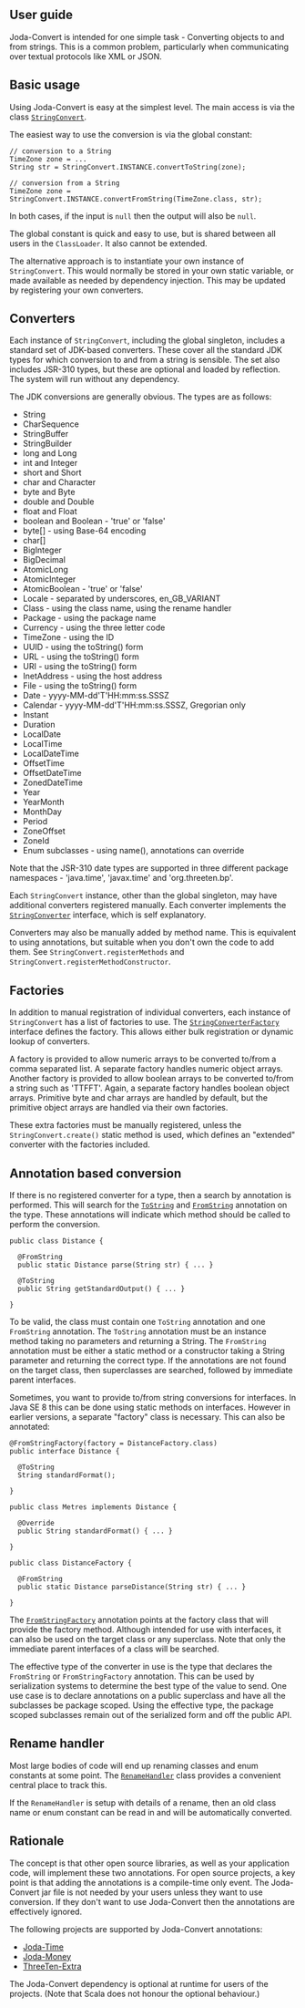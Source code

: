 ## User guide

Joda-Convert is intended for one simple task -
Converting objects to and from strings.
This is a common problem, particularly when communicating over textual protocols like XML or JSON.

## Basic usage

Using Joda-Convert is easy at the simplest level.
The main access is via the class [`StringConvert`](apidocs/org.joda.convert/org/joda/convert/StringConvert.html).

The easiest way to use the conversion is via the global constant:

```
// conversion to a String
TimeZone zone = ...
String str = StringConvert.INSTANCE.convertToString(zone);

// conversion from a String
TimeZone zone = StringConvert.INSTANCE.convertFromString(TimeZone.class, str);
```

In both cases, if the input is `null` then the output will also be `null`.

The global constant is quick and easy to use, but is shared between all users in the `ClassLoader`.
It also cannot be extended.

The alternative approach is to instantiate your own instance of `StringConvert`.
This would normally be stored in your own static variable, or made available as needed by dependency injection.
This may be updated by registering your own converters.


## Converters

Each instance of `StringConvert`, including the global singleton, includes a standard set of JDK-based converters.
These cover all the standard JDK types for which conversion to and from a string is sensible.
The set also includes JSR-310 types, but these are optional and loaded by reflection.
The system will run without any dependency.

The JDK conversions are generally obvious. The types are as follows:

* String
* CharSequence
* StringBuffer
* StringBuilder
* long and Long
* int and Integer
* short and Short
* char and Character
* byte and Byte
* double and Double
* float and Float
* boolean and Boolean - 'true' or 'false'
* byte[] - using Base-64 encoding
* char[]
* BigInteger
* BigDecimal
* AtomicLong
* AtomicInteger
* AtomicBoolean - 'true' or 'false'
* Locale - separated by underscores, en_GB_VARIANT
* Class - using the class name, using the rename handler
* Package - using the package name
* Currency - using the three letter code
* TimeZone - using the ID
* UUID - using the toString() form
* URL - using the toString() form
* URI - using the toString() form
* InetAddress - using the host address
* File - using the toString() form
* Date - yyyy-MM-dd'T'HH:mm:ss.SSSZ
* Calendar - yyyy-MM-dd'T'HH:mm:ss.SSSZ, Gregorian only
* Instant
* Duration
* LocalDate
* LocalTime
* LocalDateTime
* OffsetTime
* OffsetDateTime
* ZonedDateTime
* Year
* YearMonth
* MonthDay
* Period
* ZoneOffset
* ZoneId
* Enum subclasses - using name(), annotations can override

Note that the JSR-310 date types are supported in three different package namespaces -
'java.time', 'javax.time' and 'org.threeten.bp'.

Each `StringConvert` instance, other than the global singleton, may have additional converters registered manually.
Each converter implements the [`StringConverter`](apidocs/org.joda.convert/org/joda/convert/StringConverter.html) interface, which is self explanatory.

Converters may also be manually added by method name.
This is equivalent to using annotations, but suitable when you don't own the code to add them.
See `StringConvert.registerMethods` and `StringConvert.registerMethodConstructor`.


## Factories

In addition to manual registration of individual converters, each instance of `StringConvert`
has a list of factories to use. The [`StringConverterFactory`](apidocs/org.joda.convert/org/joda/convert/StringConverterFactory.html) interface defines the factory.
This allows either bulk registration or dynamic lookup of converters.

A factory is provided to allow numeric arrays to be converted to/from a comma separated list.
A separate factory handles numeric object arrays.
Another factory is provided to allow boolean arrays to be converted to/from a string such as 'TTFFT'.
Again, a separate factory handles boolean object arrays.
Primitive byte and char arrays are handled by default, but the primitive object arrays are
handled via their own factories.

These extra factories must be manually registered, unless the `StringConvert.create()`
static method is used, which defines an "extended" converter with the factories included.


## Annotation based conversion

If there is no registered converter for a type, then a search by annotation is performed.
This will search for the [`ToString`](apidocs/org.joda.convert/org/joda/convert/ToString.html) and
[`FromString`](apidocs/org.joda.convert/org/joda/convert/FromString.html) annotation on the type.
These annotations will indicate which method should be called to perform the conversion.

```
public class Distance {

  @FromString
  public static Distance parse(String str) { ... }

  @ToString
  public String getStandardOutput() { ... }

}
```

To be valid, the class must contain one `ToString` annotation and one `FromString` annotation.
The `ToString` annotation must be an instance method taking no parameters and returning a String.
The `FromString` annotation must be either a static method or a constructor taking a String parameter and
returning the correct type.
If the annotations are not found on the target class, then superclasses are searched, followed by immediate parent interfaces.

Sometimes, you want to provide to/from string conversions for interfaces.
In Java SE 8 this can be done using static methods on interfaces.
However in earlier versions, a separate "factory" class is necessary.
This can also be annotated:

```
@FromStringFactory(factory = DistanceFactory.class)
public interface Distance {

  @ToString
  String standardFormat();

}

public class Metres implements Distance {

  @Override
  public String standardFormat() { ... }

}

public class DistanceFactory {

  @FromString
  public static Distance parseDistance(String str) { ... }

}
```

The [`FromStringFactory`](apidocs/org.joda.convert/org/joda/convert/FromStringFactory.html)
annotation points at the factory class that will provide the factory method.
Although intended for use with interfaces, it can also be used on the target class or any superclass.
Note that only the immediate parent interfaces of a class will be searched.

The effective type of the converter in use is the type that declares the `FromString`
or `FromStringFactory` annotation.
This can be used by serialization systems to determine the best type of the value to send.
One use case is to declare annotations on a public superclass and have all the subclasses be package scoped.
Using the effective type, the package scoped subclasses remain out of the serialized form and
off the public API.


## Rename handler

Most large bodies of code will end up renaming classes and enum constants at some point.
The [`RenameHandler`](apidocs/org.joda.convert/org/joda/convert/RenameHandler.html)
class provides a convenient central place to track this.

If the `RenameHandler` is setup with details of a rename, then an old class name
or enum constant can be read in and will be automatically converted.


## Rationale

The concept is that other open source libraries, as well as your application code, will implement these two annotations.
For open source projects, a key point is that adding the annotations is a compile-time only event.
The Joda-Convert jar file is not needed by your users unless they want to use conversion.
If they don't want to use Joda-Convert then the annotations are effectively ignored.

The following projects are supported by Joda-Convert annotations:

* [Joda-Time](https://www.joda.org/joda-time/)
* [Joda-Money](https://www.joda.org/joda-money/)
* [ThreeTen-Extra](https://www.threeten.org/threeten-extra/)

The Joda-Convert dependency is optional at runtime for users of the projects.
(Note that Scala does not honour the optional behaviour.)
